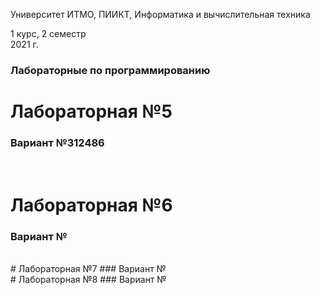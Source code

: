 Университет ИТМО, ПИИКТ, Информатика и вычислительная техника

1 курс, 2 семестр<br>
2021 г.
### Лабораторные по программированию

# Лабораторная №5
### Вариант №312486
<br>

# Лабораторная №6
### Вариант №
<br>
# Лабораторная №7
### Вариант №
<br>
# Лабораторная №8
### Вариант №
<br>
